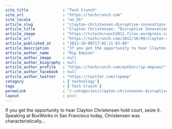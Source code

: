 ```yaml
---
site_title               : "Tech Crunch"
site_url                 : "https://techcrunch.com"
site_locale              : "en_US"
article_slug             : "clayton-christensen-disruptive-innovations-create-jobs-efficiency-innovations-destroy-them"
article_title            : "Clayton Christensen: “Disruptive Innovations Create Jobs, Efficiency Innovations Destroy Them”"
article_image            : "https://tctechcrunch2011.files.wordpress.com/2012/10/screen-shot-2012-10-09-at-1-38-44-pm.png?w=275&h=371&crop=1"
article_url              : "https://techcrunch.com/2012/10/09/clayton-christensen-disruptive-innovations-create-jobs-efficiency-innovations-destroy-them/"
article_published_at     : "2012-10-09T17:02:11-03:00"
article_description      : "If you get the opportunity to hear Clayton Christensen hold court, seize it. Speaking at BoxWorks in San Francisco today, Christensen was characteristically..."
article_author_name      : "Rip Empson"
article_author_image     : null
article_author_biography : null
article_author_profile   : "https://techcrunch.com/author/rip-empson/"
article_author_facebook  : null
article_author_twitter   : "https://twitter.com/ripemp"
category                 : ['technology']
tags                     : ['Tech Crunch']
permalink                : "/:categories/clayton-christensen-disruptive-innovations-create-jobs-efficiency-innovations-destroy-them/"
layout                   : post
---
```


If you get the opportunity to hear Clayton Christensen hold court, seize it. Speaking at BoxWorks in San Francisco today, Christensen was characteristically...
